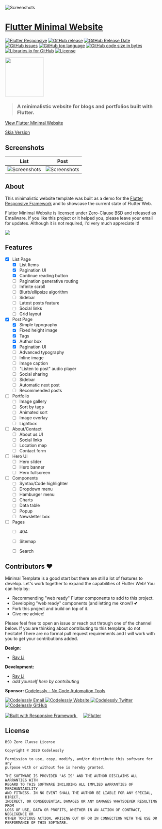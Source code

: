 ![Screenshots](screenshots/Minimal%20Home.png)
# [Flutter Minimal Website](https://gallery.codelessly.com/flutterwebsites/minimal/)
[![Flutter Responsive](https://img.shields.io/badge/flutter-responsive-brightgreen.svg?style=flat-square)](https://github.com/Codelessly/ResponsiveFramework) [![GitHub release](https://img.shields.io/github/release/Codelessly/FlutterMinimalWebsite.svg?style=flat-square)](https://github.com/Codelessly/FlutterMinimalWebsite/releases) [![GitHub Release Date](https://img.shields.io/github/release-date/Codelessly/FlutterMinimalWebsite.svg?style=flat-square)](https://github.com/Codelessly/FlutterMinimalWebsite/releases) [![GitHub issues](https://img.shields.io/github/issues/Codelessly/FlutterMinimalWebsite.svg?style=flat-square)](https://github.com/Codelessly/FlutterMinimalWebsite/issues) [![GitHub top language](https://img.shields.io/github/languages/top/Codelessly/FlutterMinimalWebsite.svg?style=flat-square)](https://github.com/Codelessly/FlutterMinimalWebsite) [![GitHub code size in bytes](https://img.shields.io/github/languages/code-size/Codelessly/FlutterMinimalWebsite.svg?style=flat-square)](https://github.com/Codelessly/FlutterMinimalWebsite) [![Libraries.io for GitHub](https://img.shields.io/librariesio/github/Codelessly/FlutterMinimalWebsite.svg?style=flat-square)](https://libraries.io/github/Codelessly/FlutterMinimalWebsite) [![License](https://img.shields.io/badge/License-BSD%200--Clause-orange.svg?style=flat-square)](https://opensource.org/licenses/0BSD)

<img src="assets/Minimal-Logo-iOS.png" width="128">

> ### A minimalistic website for blogs and portfolios built with Flutter.

[View Flutter Minimal Website](https://gallery.codelessly.com/flutterwebsites/minimal/)

[Skia Version](https://gallery.codelessly.com/flutterwebsites/minimal/skia/)

## Screenshots

|List|Post| 
|--|--|
|![Screenshots](screenshots/Minimal%20List.png)|![Screenshots](screenshots/Minimal%20Post.png)|

## About

This minimalistic website template was built as a demo for the [Flutter Responsive Framework](https://github.com/Codelessly/ResponsiveFramework) and to showcase the current state of Flutter Web. 

Flutter Minimal Website is licensed under Zero-Clause BSD and released as Emailware. If you like this project or it helped you, please leave your email for updates. Although it is not required, I'd very much appreciate it!

<a href="https://gallery.codelessly.com/flutterwebsites/minimal/newsletter/" target="_blank"><img src="screenshots/Email%20Newsletter%20Signup.png"></a>


## Features

- [x] List Page
    - [X] List Items
    - [X] Pagination UI
    - [X] Continue reading button
    - [ ] Pagination generative routing
    - [ ] Infinite scroll
    - [ ] Blurb/ellipsize algorithm
    - [ ] Sidebar
    - [ ] Latest posts feature
    - [ ] Social links
    - [ ] Grid layout
- [x] Post Page
    - [X] Simple typography
    - [X] Fixed height image
    - [X] Tags
    - [X] Author box
    - [X] Pagination UI
    - [ ] Advanced typography
    - [ ] Inline image
    - [ ] Image caption
    - [ ] "Listen to post" audio player
    - [ ] Social sharing
    - [ ] Sidebar
    - [ ] Automatic next post
    - [ ] Recommended posts
- [ ] Portfolio
    - [ ] Image gallery
    - [ ] Sort by tags
    - [ ] Animated sort
    - [ ] Image overlay
    - [ ] Lightbox
- [ ] About/Contact
    - [ ] About us UI
    - [ ] Social links
    - [ ] Location map
    - [ ] Contact form
- [ ] Hero UI
    - [ ] Hero slider
    - [ ] Hero banner
    - [ ] Hero fullscreen
- [ ] Components
    - [ ] Syntax/Code highlighter
    - [ ] Dropdown menu
    - [ ] Hamburger menu
    - [ ] Charts
    - [ ] Data table
    - [ ] Popup
    - [ ] Newsletter box
- [ ] Pages
    - [ ] 404
    - [ ] Sitemap
    - [ ] Search

  
## Contributors ❤️

Minimal Template is a good start but there are still a lot of features to develop. Let's work together to expand the capabilities of Flutter Web! You can help by:

- Recommending "web ready" Flutter components to add to this project.
- Developing "web ready" components (and letting me know!) 💕
- Fork this project and build on top of it. 
- Give me advice! 

Please feel free to open an issue or reach out through one of the channel below. If you are thinking about contributing to this template, do not hesitate! There are no formal pull request requirements and I will work with you to get your contributions added.

**Design:** 
* [Ray Li](https://github.com/searchy2)

**Development:** 
* [Ray Li](https://github.com/searchy2)
* *add yourself here by contributing*

**Sponsor:** [Codelessly - No Code Automation Tools](https://codelessly.com)

<a href="mailto:ray@codelessly.com">
  <img alt="Codelessly Email"
       src="https://lh3.googleusercontent.com/yN_m90WN_HSCohXdgC2k91uSTk9dnYfoxTYwG_mv_l5_05dV2CzkQ1B6rEqH4uqdgjA=w96" />
</a>
<a href="https://codelessly.com">
  <img alt="Codelessly Website"
       src="https://lh3.googleusercontent.com/YmMGcgeO7Km9-J9vFRByov5sb7OUKetnKs8pTi0JZMDj3GVJ61GMTcTlHB7u9uHDHag=w96" />
</a>
<a href="https://twitter.com/BuildCodelessly">
  <img alt="Codelessly Twitter"
       src="https://lh3.ggpht.com/lSLM0xhCA1RZOwaQcjhlwmsvaIQYaP3c5qbDKCgLALhydrgExnaSKZdGa8S3YtRuVA=w96" />
</a>
<a href="https://github.com/Codelessly">
  <img alt="Codelessly GitHub"
       src="https://lh3.googleusercontent.com/L15QqmKK7Vl-Ag1ZxaBqNQlXVEw58JT2BDb-ef5t2eboDh0pPSLjDgi3-aQ3Opdhhyk=w96" />
</a>
<br></br>
<a href="https://github.com/Codelessly/ResponsiveFramework">
  <img alt="Built with Responsive Framework"
       src="screenshots/Built%20with%20Responsive%20Badge.png" />
</a>&nbsp;&nbsp;&nbsp;&nbsp;
<a href="https://github.com/flutter/flutter">
  <img alt="Flutter"
       src="screenshots/Flutter%20Logo%20Banner.png" />
</a>


## License

    BSD Zero Clause License

    Copyright © 2020 Codelessly

    Permission to use, copy, modify, and/or distribute this software for any
    purpose with or without fee is hereby granted.

    THE SOFTWARE IS PROVIDED "AS IS" AND THE AUTHOR DISCLAIMS ALL WARRANTIES WITH
    REGARD TO THIS SOFTWARE INCLUDING ALL IMPLIED WARRANTIES OF MERCHANTABILITY
    AND FITNESS. IN NO EVENT SHALL THE AUTHOR BE LIABLE FOR ANY SPECIAL, DIRECT,
    INDIRECT, OR CONSEQUENTIAL DAMAGES OR ANY DAMAGES WHATSOEVER RESULTING FROM
    LOSS OF USE, DATA OR PROFITS, WHETHER IN AN ACTION OF CONTRACT, NEGLIGENCE OR
    OTHER TORTIOUS ACTION, ARISING OUT OF OR IN CONNECTION WITH THE USE OR
    PERFORMANCE OF THIS SOFTWARE.
